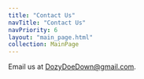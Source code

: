 ```yaml
---
title: "Contact Us"
navTitle: "Contact Us"
navPriority: 6
layout: "main_page.html"
collection: MainPage
---
```


Email us at DozyDoeDown@gmail.com.
